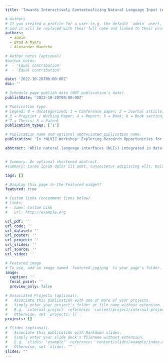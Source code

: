 ```yaml
---
title: 'Towards Interactively Contextualizing Natural Language Input in Data Visualization Tools'

# Authors
# If you created a profile for a user (e.g. the default `admin` user), write the username (folder name) here
# and it will be replaced with their full name and linked to their profile.
authors:
  - admin
  - Brad A Myers
  - Alexander Maedche

# Author notes (optional)
#author_notes:
#  - 'Equal contribution'
#  - 'Equal contribution'

date: '2022-10-28T00:00:00Z'
doi: ''

# Schedule page publish date (NOT publication's date).
publishDate: '2022-10-28T00:00:00Z'

# Publication type.
# Legend: 0 = Uncategorized; 1 = Conference paper; 2 = Journal article;
# 3 = Preprint / Working Paper; 4 = Report; 5 = Book; 6 = Book section;
# 7 = Thesis; 8 = Patent
publication_types: ['1']

# Publication name and optional abbreviated publication name.
publication: 'In *NLVIZ Workshop: Exploring Research Opportunities for Natural Language, Text, and Data Visualization*'

abstract: 'While natural language interfaces (NLIs) integrated in data visualiza- tion tools are an opportunity to facilitate an analytical flow through conversation, they still exhibit unexpected system behavior due to ambiguities in the conversation between users and the data visualiza- tion tool. In our initial natural language (NL) elicitation study, we found that for over 70% of NL inputs that exhibited ambiguities, the goal of users could be clarified through contextual conditions, such as the current data fields selected in the data visualization. However, there are numerous challenges in deriving these contextual condi- tions by developers upfront or automatically by the system during actual use. Instead, we propose ContexIT, a mixed-initiative system that is able to continuously learn the contextual conditions for NL inputs based on the visualization state and clarifications from the actual users.'


# Summary. An optional shortened abstract.
#summary: Lorem ipsum dolor sit amet, consectetur adipiscing elit. Duis posuere tellus ac convallis placerat. Proin tincidunt magna sed ex sollicitudin condimentum.

tags: []

# Display this page in the Featured widget?
featured: true

# Custom links (uncomment lines below)
# links:
# - name: Custom Link
#   url: http://example.org

url_pdf: ''
url_code: ''
url_dataset: ''
url_poster: ''
url_project: ''
url_slides: ''
url_source: ''
url_video: ''

# Featured image
# To use, add an image named `featured.jpg/png` to your page's folder.
image:
  caption: ''
  focal_point: ''
  preview_only: false

# Associated Projects (optional).
#   Associate this publication with one or more of your projects.
#   Simply enter your project's folder or file name without extension.
#   E.g. `internal-project` references `content/project/internal-project/index.md`.
#   Otherwise, set `projects: []`.
projects: []

# Slides (optional).
#   Associate this publication with Markdown slides.
#   Simply enter your slide deck's filename without extension.
#   E.g. `slides: "example"` references `content/slides/example/index.md`.
#   Otherwise, set `slides: ""`.
slides: ""
---
```

